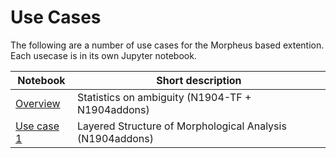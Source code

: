 # Use Cases

The following are a number of use cases for the Morpheus based extention. Each usecase is in its own Jupyter notebook.

Notebook | Short description
---|---
[Overview](overview_statistics_on_ambiguity.ipynb) | Statistics on ambiguity (N1904-TF + N1904addons)
[Use case 1](use_case_1_layered_structure.ipynb)| Layered Structure of Morphological Analysis (N1904addons)
 